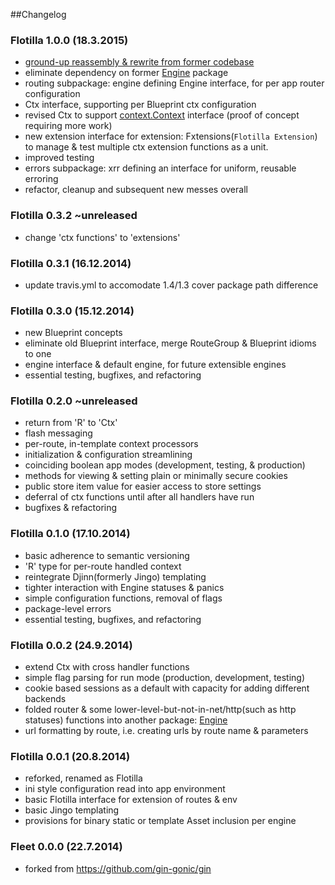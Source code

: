 ##Changelog

### Flotilla 1.0.0 (18.3.2015)

- [ground-up reassembly & rewrite from former codebase](https://github.com/fc-thrisp-hurrata-dlm-graveyard/flotilla-defunct)
- eliminate dependency on former [Engine](https://github.com/fc-thrisp-hurrata-dlm-graveyard/engine-defunct) package
- routing subpackage: engine defining Engine interface, for per app router configuration
- Ctx interface, supporting per Blueprint ctx configuration
- revised Ctx to support [context.Context](https://github.com/golang/net/tree/master/context) interface (proof of concept requiring more work)
- new extension interface for extension: Fxtensions(`Flotilla Extension`) to manage & test multiple ctx extension functions as a unit.
- improved testing
- errors subpackage: xrr defining an interface for uniform, reusable erroring 
- refactor, cleanup and subsequent new messes overall 

### Flotilla 0.3.2 ~unreleased

- change 'ctx functions' to 'extensions'

### Flotilla 0.3.1 (16.12.2014)

- update travis.yml to accomodate 1.4/1.3 cover package path difference

### Flotilla 0.3.0 (15.12.2014)

- new Blueprint concepts 
- eliminate old Blueprint interface, merge RouteGroup & Blueprint idioms to one
- engine interface & default engine, for future extensible engines
- essential testing, bugfixes, and refactoring

### Flotilla 0.2.0 ~unreleased

- return from 'R' to 'Ctx'
- flash messaging
- per-route, in-template context processors
- initialization & configuration streamlining
- coinciding boolean app modes (development, testing, & production)
- methods for viewing & setting plain or minimally secure cookies
- public store item value for easier access to store settings 
- deferral of ctx functions until after all handlers have run
- bugfixes & refactoring  

### Flotilla 0.1.0 (17.10.2014)

- basic adherence to semantic versioning
- 'R' type for per-route handled context
- reintegrate Djinn(formerly Jingo) templating
- tighter interaction with Engine statuses & panics
- simple configuration functions, removal of flags 
- package-level errors
- essential testing, bugfixes, and refactoring  


### Flotilla 0.0.2 (24.9.2014)

- extend Ctx with cross handler functions
- simple flag parsing for run mode (production, development, testing)
- cookie based sessions as a default with capacity for adding different backends
- folded router & some lower-level-but-not-in-net/http(such as http statuses)
  functions into another package: [Engine](https://github.com/thrisp/engine)
- url formatting by route, i.e. creating urls by route name & parameters


### Flotilla 0.0.1 (20.8.2014)

- reforked, renamed as Flotilla
- ini style configuration read into app environment
- basic Flotilla interface for extension of routes & env
- basic Jingo templating
- provisions for binary static or template Asset inclusion per engine
 

### Fleet 0.0.0 (22.7.2014)

- forked from https://github.com/gin-gonic/gin

